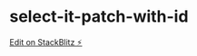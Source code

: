 # select-it-patch-with-id

[Edit on StackBlitz ⚡️](https://stackblitz.com/edit/angular-conditionaldropdown-mfcln2)